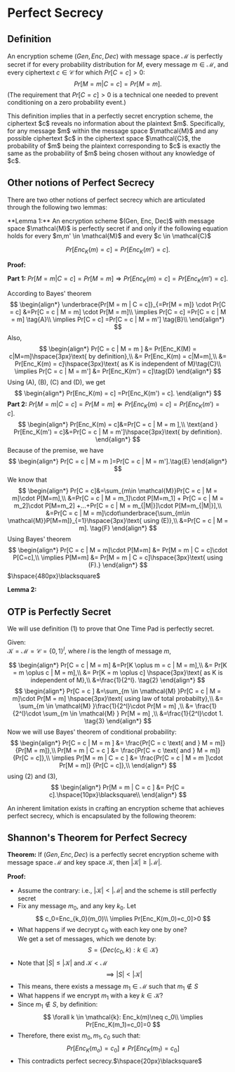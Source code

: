 # Perfect Secrecy

## Definition
An encryption scheme $(Gen, Enc, Dec)$ with message space $\mathcal{M}$ is perfectly secret if for every probability distribution for $M$, every message $m \in \mathcal{M}$, and every ciphertext $c \in \mathcal{C}$ for which $Pr[C = c] > 0$:
$$
Pr[M = m | C = c] =Pr[M = m]. \tag{1}
$$
(The requirement that $Pr[C = c] > 0$ is a technical one needed to prevent conditioning on a zero probability event.)

<div style={{ textAlign: 'justify' }}>
This definition implies that in a perfectly secret encryption scheme, the ciphertext $c$ reveals no information about the plaintext $m$. Specifically, for any message $m$ within the message space $\mathcal{M}$ and any possible ciphertext $c$ in the ciphertext space $\mathcal{C}$, the probability of $m$ being the plaintext corresponding to $c$ is exactly the same as the probability of $m$ being chosen without any knowledge of $c$.
</div>

## Other notions of Perfect Secrecy

There are two other notions of perfect secrecy which are articulated through the following two lemmas:

<div style={{ textAlign: 'justify' }}>
**Lemma 1:** An encryption scheme $(Gen, Enc, Dec)$ with message space $\mathcal{M}$ is perfectly secret if and only if the following equation holds for every $m,m' \in \mathcal{M}$ and every $c \in \mathcal{C}$
</div>

$$
Pr[Enc_K(m) = c] =Pr[Enc_K(m') = c].
$$

**Proof:**  

**Part 1:** $Pr[M = m | C = c] =Pr[M = m] \Longrightarrow Pr[Enc_K(m) = c] =Pr[Enc_K(m') = c].$

According to Bayes' theorem
$$
\begin{align*}
\underbrace{Pr[M = m | C = c]}_{=Pr[M = m]} \cdot Pr[C = c] &=Pr[C = c | M = m] \cdot Pr[M = m]\\
\implies Pr[C = c] =Pr[C = c | M = m] \tag{A}\\
\implies Pr[C = c] =Pr[C = c | M = m'] \tag{B}\\
\end{align*}
$$
Also,
$$
\begin{align*}
    Pr[C = c | M = m  ] &= Pr[Enc_K(M) = c|M=m]\hspace{3px}\text{ by definition},\\
    &= Pr[Enc_K(m) = c|M=m],\\
    &= Pr[Enc_K(m) = c]\hspace{3px}\text{ as K is independent of M}\tag{C}\\
    \implies Pr[C = c | M = m'] &= Pr[Enc_K(m') = c]\tag{D}
\end{align*}
$$
Using (A), (B), (C) and (D), we get
$$
\begin{align*}
Pr[Enc_K(m) = c] =Pr[Enc_K(m') = c].
\end{align*}
$$
**Part 2:** $Pr[M = m | C = c] =Pr[M = m] \Longleftarrow Pr[Enc_K(m) = c] =Pr[Enc_K(m') = c].$
$$
\begin{align*}
    Pr[Enc_K(m) = c]&=Pr[C = c | M = m  ],\\
    \text{and } Pr[Enc_K(m') = c]&=Pr[C = c | M = m']\hspace{3px}\text{ by definition}.
\end{align*}
$$
Because of the premise, we have
$$
\begin{align*}
    Pr[C = c | M = m  ]=Pr[C = c | M = m'].\tag{E}
\end{align*}
$$
We know that
$$
\begin{align*}
    Pr[C = c]&=\sum_{m\in \mathcal{M}}Pr[C = c | M = m]\cdot P[M=m],\\
    &=Pr[C = c | M = m_1]\cdot P[M=m_1] + Pr[C = c | M = m_2]\cdot P[M=m_2] +...+Pr[C = c | M = m_{|M|}]\cdot P[M=m_{|M|}],\\
    &=Pr[C = c | M = m]\cdot\underbrace{\sum_{m\in \mathcal{M}}P[M=m]}_{=1}\hspace{3px}\text{ using (E)},\\
    &=Pr[C = c | M = m]. \tag{F}
\end{align*}
$$
Using Bayes' theorem
$$
\begin{align*}
    Pr[C = c | M = m]\cdot P[M=m] &= Pr[M = m | C = c]\cdot P[C=c],\\
    \implies P[M=m] &= Pr[M = m | C = c]\hspace{3px}\text{ using (F).}
\end{align*}
$$
$\hspace{480px}\blacksquare$

**Lemma 2:**

## OTP is Perfectly Secret

We will use definition $(1)$ to prove that One Time Pad is perfectly secret.

Given:  
$\mathcal{K}=\mathcal{M}=\mathcal{C}=\{0,1\}^l,$ where $l$ is the length of message $m$,

$$
\begin{align*}
    Pr[C = c | M = m] &=Pr[K \oplus m = c | M = m],\\
&= Pr[K = m \oplus c | M = m],\\
&= Pr[K = m \oplus c] \hspace{3px}\text{ as K is independent of M},\\
&=\frac{1}{2^l}. \tag{2}
\end{align*} 
$$
$$
\begin{align*}
    Pr[C = c ] &=\sum_{m \in \mathcal{M} }Pr[C = c | M = m]\cdot Pr[M = m] \hspace{3px}\text{ using law of total probabilty},\\
&= \sum_{m \in \mathcal{M} }\frac{1}{2^l}\cdot Pr[M = m] ,\\
&= \frac{1}{2^l}\cdot \sum_{m \in \mathcal{M} } Pr[M = m] ,\\
&=\frac{1}{2^l}\cdot 1. \tag{3}
\end{align*} 
$$
Now we will use Bayes' theorem of conditional probability:
$$
\begin{align*}
    Pr[C = c | M = m  ] &= \frac{Pr[C = c \text{ and } M = m]} {Pr[M = m]},\\
    Pr[M = m | C = c  ] &= \frac{Pr[C = c \text{ and } M = m]} {Pr[C = c]},\\
    \implies Pr[M = m | C = c  ] &= \frac{Pr[C = c | M = m  ]\cdot Pr[M = m]} {Pr[C = c]},\\
\end{align*}
$$
using $(2)$ and $(3)$,
$$
\begin{align*}
    Pr[M = m | C = c  ] &= Pr[C = c].\hspace{10px}\blacksquare\\
\end{align*}
$$

An inherent limitation exists in crafting an encryption scheme that achieves perfect secrecy, which is encapsulated by the following theorem:

## Shannon's Theorem for Perfect Secrecy

**Theorem:** If $(Gen, Enc, Dec)$ is a perfectly secret encryption scheme with message space $\mathcal{M}$ and key space $\mathcal{K}$, then $|\mathcal{K}|\geq|\mathcal{M}|$.

**Proof:**

* Assume the contrary: i.e., $|\mathcal{K}| < |\mathcal{M}|$ and the scheme is still perfectly secret
* Fix any message $m_0$, and any key $k_0$. Let
$$
c_0=Enc_{k_0}(m_0)\\
\implies Pr[Enc_K(m_0)=c_0]>0
$$
* What happens if we decrypt $c_0$ with each key one by one?  
  We get a set of messages, which we denote by:
$$
S=\{Dec(c_0,k):k \in \mathcal{K}\}
$$
* Note that $|S|\leq|\mathcal{K}|$ and $\mathcal{K}<\mathcal{M}$
$$
\implies |S|<|\mathcal{K}|
$$
* This means, there exists a message $m_1 \in \mathcal{M}$ such that $m_1 \not\in S$
* What happens if we encrypt $m_1$ with a key $k \in \mathcal{K}$?
* Since $m_1 \not\in S$, by definition:
$$
\forall k \in \mathcal{k}: Enc_k(m)\neq c_0\\
\implies Pr[Enc_K(m_1)=c_0]=0
$$
* Therefore, there exist $m_0, m_1, c_0$ such that:
$$
Pr[Enc_K(m_o)=c_0] \neq Pr[Enc_K(m_1)=c_0]
$$
* This contradicts perfect secrecy.$\hspace{20px}\blacksquare$